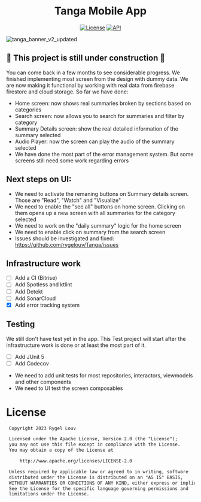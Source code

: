 <h1 align="center">Tanga Mobile App</h1>

<p align="center">
  <a href="https://opensource.org/licenses/Apache-2.0"><img alt="License" src="https://img.shields.io/badge/License-Apache%202.0-blue.svg?style=for-the-badge&logo=appveyor"/></a>
  <a href="https://android-arsenal.com/api?level=24"><img alt="API" src="https://img.shields.io/badge/API-24%2B-brightgreen.svg?style=for-the-badge&logo=appveyor"/></a>
</p>

![tanga_banner_v2_updated](https://user-images.githubusercontent.com/7549316/227764073-7e88f504-710e-46a6-9a43-e18521200f4d.png)


## 🚧 **This project is still under construction** 🚧
You can come back in a few months to see considerable progress. 
We finished implementing most screen from the design with dummy data. We are now making it functional by working with real data from firebase firestore and cloud storage.
So far we have done:
- Home screen: now shows real summaries broken by sections based on categories
- Search screen: now allows you to search for summaries and filter by category
- Summary Details screen: show the real detailed information of the summary selected
- Audio Player: now the screen can play the audio of the summary selected
- We have done the most part of the error management system. But some screens still need some work regarding errors

## Next steps on UI:
- We need to activate the remaning buttons on Summary details screen. Those are "Read", "Watch" and "Visualize"
- We need to enable the "see all" buttons on home screen. Clicking on them opens up a new screen with all summaries for the category selected
- We need to work on the "daily summary" logic for the home screen
- We need to enable click on summary from the search screen
- Issues should be investigated and fixed: https://github.com/rygelouv/Tanga/issues

## Infrastructure work
- [ ] Add a CI (Bitrise)
- [ ] Add Spotless and ktlint
- [ ] Add Detekt
- [ ] Add SonarCloud
- [x] Add error tracking system

## Testing
We still don't have test yet in the app. This Test project will start after the infrastructure work is done or at least the most part of it.
- [ ] Add JUnit 5
- [ ] Add Codecov 
- We need to add unit tests for most repositories, interactors, viewmodels and other components
- We need to UI test the screen composables

# License
```xml
 Copyright 2023 Rygel Louv

 Licensed under the Apache License, Version 2.0 (the "License");
 you may not use this file except in compliance with the License.
 You may obtain a copy of the License at

     http://www.apache.org/licenses/LICENSE-2.0

 Unless required by applicable law or agreed to in writing, software
 distributed under the License is distributed on an "AS IS" BASIS,
 WITHOUT WARRANTIES OR CONDITIONS OF ANY KIND, either express or implied.
 See the License for the specific language governing permissions and
 limitations under the License.

```
